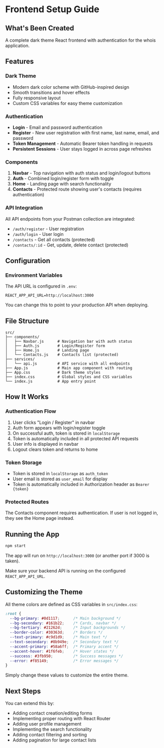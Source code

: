 # Frontend Setup Guide

## What's Been Created

A complete dark theme React frontend with authentication for the whois application.

## Features

### Dark Theme
- Modern dark color scheme with GitHub-inspired design
- Smooth transitions and hover effects
- Fully responsive layout
- Custom CSS variables for easy theme customization

### Authentication
- **Login** - Email and password authentication
- **Register** - New user registration with first name, last name, email, and password
- **Token Management** - Automatic Bearer token handling in requests
- **Persistent Sessions** - User stays logged in across page refreshes

### Components

1. **Navbar** - Top navigation with auth status and login/logout buttons
2. **Auth** - Combined login/register form with toggle
3. **Home** - Landing page with search functionality
4. **Contacts** - Protected route showing user's contacts (requires authentication)

### API Integration

All API endpoints from your Postman collection are integrated:
- `/auth/register` - User registration
- `/auth/login` - User login
- `/contacts` - Get all contacts (protected)
- `/contacts/:id` - Get, update, delete contact (protected)

## Configuration

### Environment Variables

The API URL is configured in `.env`:
```
REACT_APP_API_URL=http://localhost:3000
```

You can change this to point to your production API when deploying.

## File Structure

```
src/
├── components/
│   ├── Navbar.js      # Navigation bar with auth status
│   ├── Auth.js        # Login/Register form
│   ├── Home.js        # Landing page
│   └── Contacts.js    # Contacts list (protected)
├── services/
│   └── api.js         # API service with all endpoints
├── App.js             # Main app component with routing
├── App.css            # Dark theme styles
├── index.css          # Global styles and CSS variables
└── index.js           # App entry point
```

## How It Works

### Authentication Flow

1. User clicks "Login / Register" in navbar
2. Auth form appears with login/register toggle
3. On successful auth, token is stored in `localStorage`
4. Token is automatically included in all protected API requests
5. User info is displayed in navbar
6. Logout clears token and returns to home

### Token Storage

- Token is stored in `localStorage` as `auth_token`
- User email is stored as `user_email` for display
- Token is automatically included in Authorization header as `Bearer {token}`

### Protected Routes

The Contacts component requires authentication. If user is not logged in, they see the Home page instead.

## Running the App

```bash
npm start
```

The app will run on `http://localhost:3000` (or another port if 3000 is taken).

Make sure your backend API is running on the configured `REACT_APP_API_URL`.

## Customizing the Theme

All theme colors are defined as CSS variables in `src/index.css`:

```css
:root {
  --bg-primary: #0d1117;      /* Main background */
  --bg-secondary: #161b22;    /* Cards, navbar */
  --bg-tertiary: #21262d;     /* Input backgrounds */
  --border-color: #30363d;    /* Borders */
  --text-primary: #c9d1d9;    /* Main text */
  --text-secondary: #8b949e;  /* Secondary text */
  --accent-primary: #58a6ff;  /* Primary accent */
  --accent-hover: #1f6feb;    /* Hover states */
  --success: #3fb950;         /* Success messages */
  --error: #f85149;           /* Error messages */
}
```

Simply change these values to customize the entire theme.

## Next Steps

You can extend this by:
- Adding contact creation/editing forms
- Implementing proper routing with React Router
- Adding user profile management
- Implementing the search functionality
- Adding contact filtering and sorting
- Adding pagination for large contact lists

